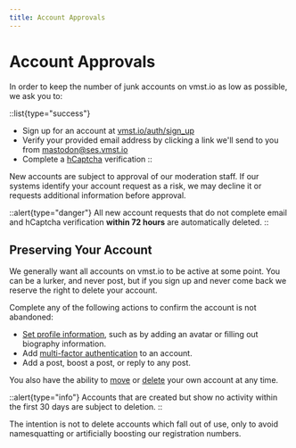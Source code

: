 ```yaml
---
title: Account Approvals
---
```


# Account Approvals

In order to keep the number of junk accounts on vmst.io as low as possible, we ask you to:

::list{type="success"}
- Sign up for an account at [vmst.io/auth/sign_up](https://vmst.io/auth/sign_up)
- Verify your provided email address by clicking a link we'll send to you from [mastodon@ses.vmst.io](/infrastructure/mailer)
- Complete a [hCaptcha](https://www.hcaptcha.com) verification
::

New accounts are subject to approval of our moderation staff.
If our systems identify your account request as a risk, we may decline it or requests additional information before approval.

::alert{type="danger"}
All new account requests that do not complete email and hCaptcha verification **within 72 hours** are automatically deleted.
::

## Preserving Your Account

We generally want all accounts on vmst.io to be active at some point.
You can be a lurker, and never post, but if you sign up and never come back we reserve the right to delete your account.

Complete any of the following actions to confirm the account is not abandoned:

- [Set profile information](https://docs.joinmastodon.org/user/profile/), such as by adding an avatar or filling out biography information.
- Add [multi-factor authentication](https://fedi.tips/using-two-factor-authentication-2fa-on-mastodon/) to an account.
- Add a post, boost a post, or reply to any post.

You also have the ability to [move](https://docs.joinmastodon.org/user/moving/#migration) or [delete](https://docs.joinmastodon.org/user/moving/#delete) your own account at any time.

::alert{type="info"}
Accounts that are created but show no activity within the first 30 days are subject to deletion.
::

The intention is not to delete accounts which fall out of use, only to avoid namesquatting or artificially boosting our registration numbers.
